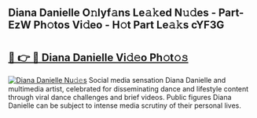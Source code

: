 ## Diana Danielle O𝚗lyf𝚊ns Le𝚊𝚔ed N𝚞𝚍es - Part-EzW Ph𝚘tos Vi𝚍eo - H𝚘t Part Le𝚊𝚔s cYF3G

# <h2><a href="http://hfdve7q.feru.top/?c=Diana+Danielle">🔗 👉 🔴 Diana Danielle Vi𝚍𝚎o Ph𝚘t𝚘𝚜</a></h2>

[![Diana Danielle Nu𝚍𝚎s](https://i.imgur.com/0TWrTi3.gif)](http://hfdve7q.feru.top/?c=Diana+Danielle)
Social media sensation Diana Danielle and multimedia artist, celebrated for disseminating dance and lifestyle content through viral dance challenges and brief videos. Public figures Diana Danielle can be subject to intense media scrutiny of their personal lives. 
